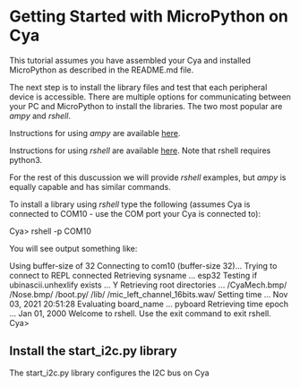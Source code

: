 # Getting Started with MicroPython on Cya

This tutorial assumes you have assembled your Cya and installed MicroPython as described in the README.md file.

The next step is to install the library files and test that each peripheral device is accessible. There are multiple options for communicating between your PC and MicroPython to install the libraries. The two most popular are _ampy_ and _rshell_.

Instructions for using _ampy_ are available [here](https://pypi.org/project/adafruit-ampy/).

Instructions for using _rshell_ are available [here](https://pypi.org/project/rshell/). Note that rshell requires python3.

For the rest of this duscussion we will provide _rshell_ examples, but _ampy_ is equally capable and has similar commands.

To install a library using _rshell_ type the following (assumes Cya is connected to COM10 - use the COM port your Cya is connected to):

Cya> rshell -p COM10

You will see output something like:

Using buffer-size of 32
Connecting to com10 (buffer-size 32)...
Trying to connect to REPL  connected
Retrieving sysname ... esp32
Testing if ubinascii.unhexlify exists ... Y
Retrieving root directories ... /CyaMech.bmp/ /Nose.bmp/ /boot.py/ /lib/ /mic_left_channel_16bits.wav/
Setting time ... Nov 03, 2021 20:51:28
Evaluating board_name ... pyboard
Retrieving time epoch ... Jan 01, 2000
Welcome to rshell. Use the exit command to exit rshell.
Cya>

## Install the start_i2c.py library
The start_i2c.py library configures the I2C bus on Cya


